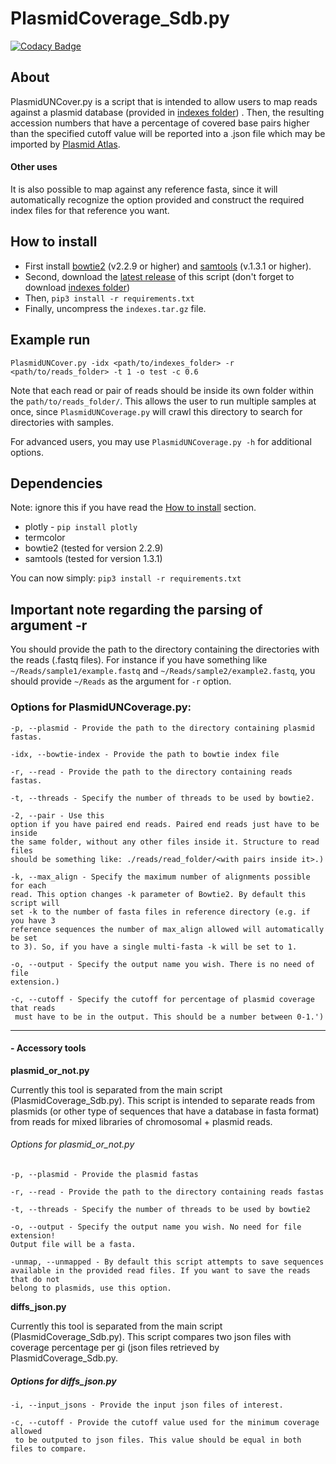 # PlasmidCoverage_Sdb.py

[![Codacy Badge](https://api.codacy.com/project/badge/Grade/4ecf8dfe775746f4bc5f3d154a7207df)](https://www.codacy.com/app/tiagofilipe12/PlasmidCoverage?utm_source=github.com&amp;utm_medium=referral&amp;utm_content=tiagofilipe12/PlasmidCoverage&amp;utm_campaign=Badge_Grade)

## About

PlasmidUNCover.py is a script that is intended to allow users to map reads 
against a plasmid database (provided in [indexes folder](https://github.com/tiagofilipe12/PlasmidCoverage/releases/download/v1.0.0/indexes.tar.gz))
. Then, the resulting accession numbers that have a percentage of covered 
base pairs higher than the specified cutoff value will be reported into a 
.json file which may be imported by [Plasmid Atlas](www.patlas.site).

#### Other uses

It is also possible to map against any reference fasta, since it will 
automatically recognize the option provided and construct the required index 
files for that reference you want.

## How to install

* First install [bowtie2](https://sourceforge.net/projects/bowtie-bio/files/bowtie2/) (v2.2.9 or higher) and 
[samtools](https://sourceforge.net/projects/samtools/files/samtools/) (v.1.3.1 or 
higher).
* Second, download the [latest release](https://github.com/tiagofilipe12/PlasmidCoverage/releases/tag/v1.0.0) of this script
(don't forget to download [indexes folder](https://github.com/tiagofilipe12/PlasmidCoverage/releases/download/v1.0.0/indexes.tar.gz))
* Then, `pip3 install -r requirements.txt`
* Finally, uncompress the `indexes.tar.gz` file.

## Example run

`PlasmidUNCover.py -idx <path/to/indexes_folder> -r <path/to/reads_folder> -t 1 -o test -c 0.6`

Note that each read or pair of reads should be inside its own folder within 
the `path/to/reads_folder/`. This allows the user to run multiple samples at 
once, since `PlasmidUNCoverage.py` will crawl this directory to search for 
directories with samples.

For advanced users, you may use `PlasmidUNCoverage.py -h` for additional 
options.

## Dependencies

Note: ignore this if you have read the [How to install](#how-to-install) 
section.

* plotly - ```pip install plotly```
* termcolor
* bowtie2 (tested for version 2.2.9)
* samtools (tested for version 1.3.1)

You can now simply: ```pip3 install -r requirements.txt```

## Important note regarding the parsing of argument -r

You should provide the path to the directory containing the directories with the reads (.fastq files). For instance if you have something like `~/Reads/sample1/example.fastq` and `~/Reads/sample2/example2.fastq`, you should provide `~/Reads` as the argument for `-r` option.

### Options for PlasmidUNCoverage.py:

```
-p, --plasmid - Provide the path to the directory containing plasmid fastas.

-idx, --bowtie-index - Provide the path to bowtie index file

-r, --read - Provide the path to the directory containing reads fastas.

-t, --threads - Specify the number of threads to be used by bowtie2.

-2, --pair - Use this 
option if you have paired end reads. Paired end reads just have to be inside 
the same folder, without any other files inside it. Structure to read files 
should be something like: ./reads/read_folder/<with pairs inside it>.)

-k, --max_align - Specify the maximum number of alignments possible for each 
read. This option changes -k parameter of Bowtie2. By default this script will 
set -k to the number of fasta files in reference directory (e.g. if you have 3 
reference sequences the number of max_align allowed will automatically be set 
to 3). So, if you have a single multi-fasta -k will be set to 1.

-o, --output - Specify the output name you wish. There is no need of file 
extension.)

-c, --cutoff - Specify the cutoff for percentage of plasmid coverage that reads
 must have to be in the output. This should be a number between 0-1.')
```

---

#### - Accessory tools

**plasmid_or_not.py**

Currently this tool is separated from the main script (PlasmidCoverage_Sdb.py). This script is intended to separate reads from plasmids (or other type of sequences that have a database in fasta format) from reads for mixed libraries of chromosomal + plasmid reads.

###### Options for plasmid_or_not.py
```
-p, --plasmid - Provide the plasmid fastas

-r, --read - Provide the path to the directory containing reads fastas

-t, --threads - Specify the number of threads to be used by bowtie2

-o, --output - Specify the output name you wish. No need for file extension! 
Output file will be a fasta.

-unmap, --unmapped - By default this script attempts to save sequences 
available in the provided read files. If you want to save the reads that do not 
belong to plasmids, use this option.
```

**diffs_json.py**

Currently this tool is separated from the main script (PlasmidCoverage_Sdb.py). This script compares two json files with coverage percentage per gi (json files retrieved by PlasmidCoverage_Sdb.py.

##### Options for diffs_json.py
```
-i, --input_jsons - Provide the input json files of interest.

-c, --cutoff - Provide the cutoff value used for the minimum coverage allowed
 to be outputed to json files. This value should be equal in both files to compare.
```


